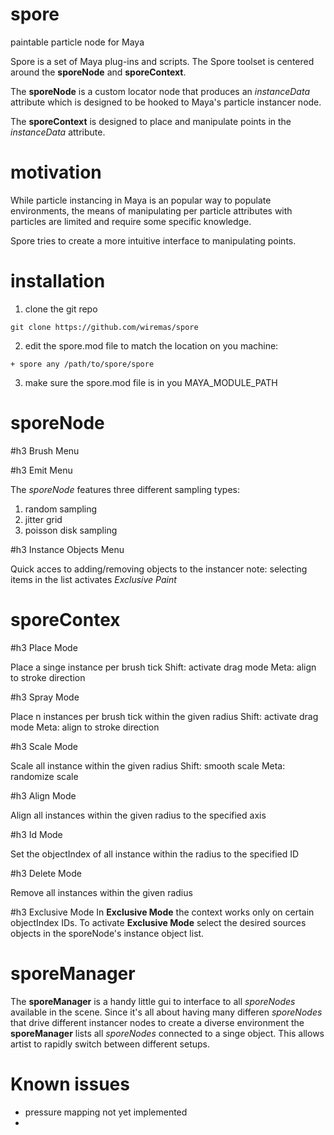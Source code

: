 # spore
paintable particle node for Maya

Spore is a set of Maya plug-ins and scripts. The Spore toolset is centered
around the **sporeNode** and **sporeContext**.

The **sporeNode** is a custom locator node that produces an *instanceData*
attribute which is designed to be hooked to Maya's particle instancer node.

The **sporeContext** is designed to place and manipulate points in the *instanceData* attribute.


# motivation

While particle instancing in Maya is an popular way to populate environments,
the means of manipulating per particle attributes with particles are limited
and require some specific knowledge.

Spore tries to create a more intuitive interface to manipulating points.


# installation

1. clone the git repo
```
git clone https://github.com/wiremas/spore
```
2. edit the spore.mod file to match the location on you machine:
```
+ spore any /path/to/spore/spore
```
3. make sure the spore.mod file is in you MAYA_MODULE_PATH


# sporeNode

#h3 Brush Menu

#h3 Emit Menu

The *sporeNode* features three different sampling types:
1. random sampling
2. jitter grid 
3. poisson disk sampling

#h3 Instance Objects Menu

Quick acces to adding/removing objects to the instancer
note: selecting items in the list activates *Exclusive Paint*

# sporeContex

#h3 Place Mode

Place a singe instance per brush tick
Shift: activate drag mode
Meta: align to stroke direction

#h3 Spray Mode

Place n instances per brush tick within the given radius
Shift: activate drag mode
Meta: align to stroke direction

#h3 Scale Mode

Scale all instance within the given radius
Shift: smooth scale
Meta: randomize scale

#h3 Align Mode

Align all instances within the given radius to the specified axis

#h3 Id Mode

Set the objectIndex of all instance within the radius to the specified ID

#h3 Delete Mode

Remove all instances within the given radius

#h3 Exclusive Mode
In **Exclusive Mode** the context works only on certain objectIndex IDs.
To activate **Exclusive Mode** select the desired sources objects in the
sporeNode's instance object list.


# sporeManager
The **sporeManager** is a handy little gui to interface to all *sporeNodes* available
in the scene. Since it's all about having many differen *sporeNodes* that drive different
instancer nodes to create a diverse environment the **sporeManager** lists all *sporeNodes*
connected to a singe object. This allows artist to rapidly switch between different setups.


# Known issues
- pressure mapping not yet implemented
- 

